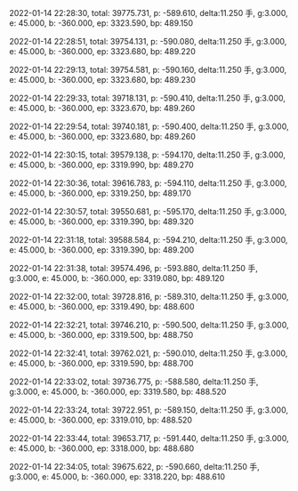 2022-01-14 22:28:30, total: 39775.731, p: -589.610, delta:11.250 手, g:3.000, e: 45.000, b: -360.000, ep: 3323.590, bp: 489.150

2022-01-14 22:28:51, total: 39754.131, p: -590.080, delta:11.250 手, g:3.000, e: 45.000, b: -360.000, ep: 3323.680, bp: 489.220

2022-01-14 22:29:13, total: 39754.581, p: -590.160, delta:11.250 手, g:3.000, e: 45.000, b: -360.000, ep: 3323.680, bp: 489.230

2022-01-14 22:29:33, total: 39718.131, p: -590.410, delta:11.250 手, g:3.000, e: 45.000, b: -360.000, ep: 3323.670, bp: 489.260

2022-01-14 22:29:54, total: 39740.181, p: -590.400, delta:11.250 手, g:3.000, e: 45.000, b: -360.000, ep: 3323.680, bp: 489.260

2022-01-14 22:30:15, total: 39579.138, p: -594.170, delta:11.250 手, g:3.000, e: 45.000, b: -360.000, ep: 3319.990, bp: 489.270

2022-01-14 22:30:36, total: 39616.783, p: -594.110, delta:11.250 手, g:3.000, e: 45.000, b: -360.000, ep: 3319.250, bp: 489.170

2022-01-14 22:30:57, total: 39550.681, p: -595.170, delta:11.250 手, g:3.000, e: 45.000, b: -360.000, ep: 3319.390, bp: 489.320

2022-01-14 22:31:18, total: 39588.584, p: -594.210, delta:11.250 手, g:3.000, e: 45.000, b: -360.000, ep: 3319.390, bp: 489.200

2022-01-14 22:31:38, total: 39574.496, p: -593.880, delta:11.250 手, g:3.000, e: 45.000, b: -360.000, ep: 3319.080, bp: 489.120

2022-01-14 22:32:00, total: 39728.816, p: -589.310, delta:11.250 手, g:3.000, e: 45.000, b: -360.000, ep: 3319.490, bp: 488.600

2022-01-14 22:32:21, total: 39746.210, p: -590.500, delta:11.250 手, g:3.000, e: 45.000, b: -360.000, ep: 3319.500, bp: 488.750

2022-01-14 22:32:41, total: 39762.021, p: -590.010, delta:11.250 手, g:3.000, e: 45.000, b: -360.000, ep: 3319.590, bp: 488.700

2022-01-14 22:33:02, total: 39736.775, p: -588.580, delta:11.250 手, g:3.000, e: 45.000, b: -360.000, ep: 3319.580, bp: 488.520

2022-01-14 22:33:24, total: 39722.951, p: -589.150, delta:11.250 手, g:3.000, e: 45.000, b: -360.000, ep: 3319.010, bp: 488.520

2022-01-14 22:33:44, total: 39653.717, p: -591.440, delta:11.250 手, g:3.000, e: 45.000, b: -360.000, ep: 3318.000, bp: 488.680

2022-01-14 22:34:05, total: 39675.622, p: -590.660, delta:11.250 手, g:3.000, e: 45.000, b: -360.000, ep: 3318.220, bp: 488.610